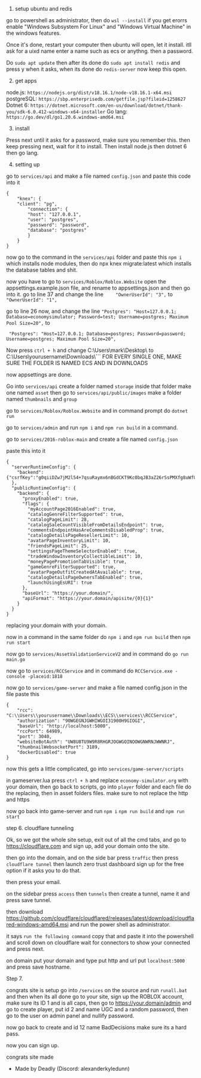1. setup ubuntu and redis

go to powershell as administrator, then do ```wsl --install``` if you get erorrs enable "Windows Subsystem For Linux" and "Windows Virtual Machine" in the windows features.

Once it's done, restart your computer then ubuntu will open, let it install. itll ask for a uixd name enter a name such as ecs or anythng. then a password. 

Do ```sudo apt update``` then after its done do ```sudo apt install redis``` and press y when it asks, when its done do ```redis-server``` now keep this open.

2. get apps

node.js: ```https://nodejs.org/dist/v18.16.1/node-v18.16.1-x64.msi```
postgreSQL: ```https://sbp.enterprisedb.com/getfile.jsp?fileid=1258627```
Dotnet 6: ```https://dotnet.microsoft.com/en-us/download/dotnet/thank-you/sdk-6.0.412-windows-x64-installer```
Go lang: ```https://go.dev/dl/go1.20.6.windows-amd64.msi```

3. install

Press next until it asks for a password, make sure you remember this. then keep pressing next, wait for it to install. Then install node.js then dotnet 6 then go lang.

4. setting up 

go to ```services/api``` and make a file named ```config.json``` and paste this code into it
```
{
    "knex": {
	"client": "pg",
        "connection": {
        "host": "127.0.0.1",
        "user": "postgres",
        "password": "password",
        "database": "postgres"
        }
    }
}
```

now go to the command in the ```services/api``` folder and paste this ```npm i``` which installs node modules, then do npx knex migrate:latest which installs the database tables and shit.

now you have to go to ```services/Roblox/Roblox.Website``` open the appsettings.example.json file, and rename to appsettings.json and then go into it. go to line 37 and change the line ```    "OwnerUserId": "3",``` to ```    "OwnerUserId": "1",```

go to line 26 now, and change the line ```"Postgres": "Host=127.0.0.1; Database=economysimulator; Password=test; Username=postgres; Maximum Pool Size=20",``` to 

``` "Postgres": "Host=127.0.0.1; Database=postgres; Password=password; Username=postgres; Maximum Pool Size=20",```

Now press ```ctrl + h``` and change C:\\Users\\mark\\Desktop\\ to C:\\Users\\yourusername\\Downloads\\``` FOR EVERY SINGLE ONE, MAKE SURE THE FOLDER IS NAMED ECS AND IN DOWNLOADS

now appsettings are done.

Go into ```services/api``` create a folder named ```storage``` inside that folder make one named ```asset``` then go to ```services/api/public/images``` make a folder named ```thumbnails``` and ```group```

go to ```services/Roblox/Roblox.Website``` and in command prompt do ```dotnet run```

go to ```services/admin``` and run ```npm i``` and ```npm run build``` in a command.

go to ```services/2016-roblox-main``` and create a file named ```config.json```

paste this into it

```
{
  "serverRuntimeConfig": {
    "backend": {"csrfKey":"g0qiiDZw7jM2l54+7qsuRaymx6nBGdCKT9Kc0bqJB3aZ26rSsPMXfg8uWfUBtTqWenDVy+AQS1jkdrgvUwVSsw=="}
  },
  "publicRuntimeConfig": {
    "backend": {
      "proxyEnabled": true,
      "flags": {
        "myAccountPage2016Enabled": true,
        "catalogGenreFilterSupported": true,
        "catalogPageLimit": 28,
        "catalogSaleCountVisibleFromDetailsEndpoint": true,
        "commentsEndpointHasAreCommentsDisabledProp": true,
        "catalogDetailsPageResellerLimit": 10,
        "avatarPageInventoryLimit": 10,
        "friendsPageLimit": 25,
        "settingsPageThemeSelectorEnabled": true,
        "tradeWindowInventoryCollectibleLimit": 10,
        "moneyPagePromotionTabVisible": true,
        "gameGenreFilterSupported": true,
        "avatarPageOutfitCreatedAtAvailable": true,
        "catalogDetailsPageOwnersTabEnabled": true,
        "launchUsingEsURI": true
      },
      "baseUrl": "https://your.domain/",
      "apiFormat": "https://your.domain/apisite/{0}{1}"
    }
  }
}
```

replacing your.domain with your domain.

now in a command in the same folder do ```npm i``` and ```npm run build``` then ```npm run start```

now go to ```services/AssetValidationServiceV2``` and in command do ```go run main.go``` 

now go to ```services/RCCService``` and in command do ```RCCService.exe -console -placeid:1818```

now go to ```services/game-server``` and make a file named config.json in the file paste this
```
{
    "rcc": "C:\\Users\\yourusername\\Downloads\\ECS\\services\\RCCService",
    "authorization": "90WGEGNJGWHIWGOI31900H9GIOGI",
    "baseUrl": "http://localhost:5000",
    "rccPort": 64989,
    "port": 3040,
    "websiteBotAuth": "UW8U8TU9W9R8RHGRJOGWGOINOOWGNWRNJWWNRJ",
    "thumbnailWebsocketPort": 3189,
    "dockerDisabled": true
}
```

now this gets a little complicated, go into ```services/game-server/scripts```


in gameserver.lua press ```ctrl + h``` and replace ```economy-simulator.org``` with your domain, then go back to scripts, go into ```player``` folder and each file do the replacing, then in asset folders files. make sure to not replace the http and https

now go back into game-server and run ```npm i``` ```npm run build``` and ```npm run start```

step 6. cloudflare tunneling

Ok, so we got the whole site setup, exit out of all the cmd tabs, and go to https://cloudflare.com and sign up, add your domain onto the site. 

then go into the domain, and on the side bar press ```traffic``` then press ```cloudflare tunnel``` then launch zero trust dashboard sign up for the free option if it asks you to do that.

then press your email.

on the sidebar press ```access``` then ```tunnels``` then create a tunnel, name it and press save tunnel.

then download https://github.com/cloudflare/cloudflared/releases/latest/download/cloudflared-windows-amd64.msi and run the power shell as administrator.

it says ```run the following command``` copy that and paste it into the powershell and scroll down on cloudflare wait for connectors to show your connected and press next.

on domain put your domain and type put http and url put ```localhost:5000``` and press save hostname.

Step 7. 

congrats site is setup go into ```/services``` on the source and run ```runall.bat``` and then when its all done go to your site, sign up the ROBLOX account, make sure its ID 1 and is all caps, then go to https://your.domain/admin and go to create player, put id 2 and name UGC and a random password, then go to the user on admin panel and nullify password.

now go back to create and id 12 name BadDecisions make sure its a hard pass.

now you can sign up.

congrats site made

- Made by Deadly (Discord: alexanderkyledunn)
